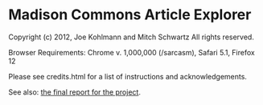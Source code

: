 Madison Commons Article Explorer
==================

Copyright (c) 2012, Joe Kohlmann and Mitch Schwartz
All rights reserved.

Browser Requirements: Chrome v. 1,000,000 (/sarcasm), Safari 5.1, Firefox 12

Please see credits.html for a list of instructions and acknowledgements.

See also: [the final report for the project](https://kohlmannj.github.io/vis-spring-2012-p2/img/kohlmann_vis-p2-final.pdf).
